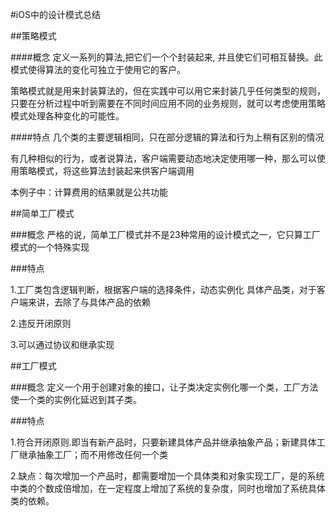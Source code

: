 #iOS中的设计模式总结

##策略模式

####概念
定义一系列的算法,把它们一个个封装起来, 并且使它们可相互替换。此模式使得算法的变化可独立于使用它的客户。

策略模式就是用来封装算法的，但在实践中可以用它来封装几乎任何类型的规则，只要在分析过程中听到需要在不同时间应用不同的业务规则，就可以考虑使用策略模式处理各种变化的可能性。

####特点
几个类的主要逻辑相同，只在部分逻辑的算法和行为上稍有区别的情况

有几种相似的行为，或者说算法，客户端需要动态地决定使用哪一种，那么可以使用策略模式，将这些算法封装起来供客户端调用


本例子中：计算费用的结果就是公共功能


##简单工厂模式

###概念
严格的说，简单工厂模式并不是23种常用的设计模式之一，它只算工厂模式的一个特殊实现


###特点

   1.工厂类包含逻辑判断，根据客户端的选择条件，动态实例化 具体产品类，对于客户端来讲，去除了与具体产品的依赖
   
   2.违反开闭原则
   
   3.可以通过协议和继承实现
   
##工厂模式

###概念
定义一个用于创建对象的接口，让子类决定实例化哪一个类，工厂方法使一个类的实例化延迟到其子类。


###特点

1.符合开闭原则.即当有新产品时，只要新建具体产品并继承抽象产品；新建具体工厂继承抽象工厂；而不用修改任何一个类

2.缺点：每次增加一个产品时，都需要增加一个具体类和对象实现工厂，是的系统中类的个数成倍增加，在一定程度上增加了系统的复杂度，同时也增加了系统具体类的依赖。